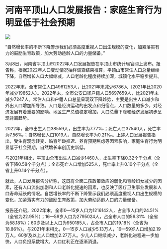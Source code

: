 # 河南平顶山人口发展报告：家庭生育行为明显低于社会预期

![](https://inews.gtimg.com/om_bt/OlfpqfvqhCBglJEwkXEWej78-n5EikJ5wkIRn3w9NBAPkAA/1000)

“自然增长率的不断下降警示我们必须高度重视人口出生规模的变化，加紧落实有力的鼓励生育政策，加大劳动适龄人口的力量储备。”

3月8日，河南省平顶山市2022年人口发展报告在平顶山市统计局官网上发布。报告称，根据2022年人口变动情况抽样调查结果推算，平顶山市常住人口总量继续下降，自然增长人口大幅缩减，人口老龄化程度持续加深，城镇化水平稳步提升。

2022年末，全市常住人口4961253人，比2021年末减少6786人（2021年比2020年减少19852人）。2022年末，全市公安口径户籍人口5697659人，比2021年末减少7247人。常住人口和户籍人口总量呈现双下降趋势，主要是出生人口减少和外出人口增加所导致。人口是经济运动的出发点和归宿点，人口数量的多少，对经济发展有着重要的影响。地区生产总值稳定增加，人口总量下降和经济发展初步呈现背离趋势。

2022年，全市出生人口38559人，出生率为7.77‰；死亡人口37540人，死亡率为7.56‰；自然增长人口1019人，自然增长率为0.21‰。上述人口发展报告指出，受生育观念转变、婚育年龄推迟、养育预期焦虑等因素影响，家庭生育行为明显低于社会预期，自然增长率创历史新低。

与2021年相比，平顶山全市出生人口减少1460人，出生率下降0.32个千分点（全省下降0.58个千分点）；全市死亡人口增加525人，死亡率上升0.10个千分点（全省上升0.14个千分点）。

就此，人口发展报告分析称，这既有全面二孩政策效应的弱化和育龄妇女减少的因素，还有人口流出加剧和人口老龄化提速的因素，也反映了医疗卫生事业发展和人口寿命延长的情况。自然增长率的不断下降警示我们必须高度重视人口出生规模的变化，加紧落实有力的鼓励生育政策，加大劳动适龄人口的力量储备。

报告还介绍，2022年末，全市0—15岁人口为1216142人，占全市人口的24.51%（全省为22.95%）；16—59岁人口为2795024人，占全市人口的56.31%（全省为58.18%）；60岁及以上人口为950185人，占全市人口的19.18%（全省为18.86%）。与2021年末相比，0—15岁人口减少5.13万人，16—59岁人口增加2.19万人，60岁及以上人口增加2.27万人。少儿人口继续减少，老龄化进程进一步加快，人口负担系数增大，人口红利正在逐渐消退。

